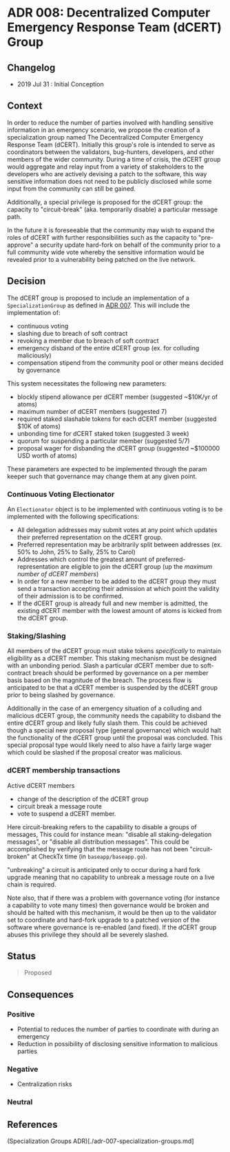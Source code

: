 # ADR 008: Decentralized Computer Emergency Response Team (dCERT) Group

## Changelog

- 2019 Jul 31 : Initial Conception

## Context

In order to reduce the number of parties involved with handling sensitive
information in an emergency scenario, we propose the creation of a
specialization group named The Decentralized Computer Emergency Response Team
(dCERT).  Initially this group's role is intended to serve as coordinators
between the validators, bug-hunters, developers, and other members of the wider
community.  During a time of crisis, the dCERT group would aggregate and relay
input from a variety of stakeholders to the developers who are actively
devising a patch to the software, this way sensitive information does not need
to be publicly disclosed while some input from the community can still be
gained. 

Additionally, a special privilege is proposed for the dCERT group:
the capacity to "circuit-break" (aka. temporarily disable)  a particular
message path. 

In the future it is foreseeable that the community may wish to expand the roles
of dCERT with further responsibilities such as the capacity to "pre-approve" a
security update hard-fork on behalf of the community prior to a full community
wide vote whereby the sensitive information would be revealed prior to a
vulnerability being patched on the live network.  

## Decision

The dCERT group is proposed to include an implementation of a `SpecializationGroup`
as defined in [ADR 007](./adr-007-specialization-groups.md). This will include the 
implementation of: 
 - continuous voting
 - slashing due to breach of soft contract
 - revoking a member due to breach of soft contract
 - emergency disband of the entire dCERT group (ex. for colluding maliciously) 
 - compensation stipend from the community pool or other means decided by
   governance

This system necessitates the following new parameters: 
 - blockly stipend allowance per dCERT member (suggested ~$10K/yr of atoms)
 - maximum number of dCERT members (suggested 7) 
 - required staked slashable tokens for each dCERT member (suggested $10K of atoms)
 - unbonding time for dCERT staked token (suggested 3 week)
 - quorum for suspending a particular member (suggested 5/7) 
 - proposal wager for disbanding the dCERT group (suggested ~$100000 USD worth of atoms)

These parameters are expected to be implemented through the param keeper such 
that governance may change them at any given point. 

### Continuous Voting Electionator

An `Electionator` object is to be implemented with continuous voting is to be
implemented with the following specifications:
 - All delegation addresses may submit votes at any point which updates their 
   preferred representation on the dCERT group. 
 - Preferred representation may be arbitrarily split between addresses (ex. 50%
   to John, 25% to Sally, 25% to Carol) 
 - Addresses which control the greatest amount of preferred-representation are
   eligible to join the dCERT group (up the _maximum number of dCERT members_)
 - In order for a new member to be added to the dCERT group they must 
   send a transaction accepting their admission at which point the validity of
   their admission is to be confirmed. 
 - If the dCERT group is already full and new member is admitted, the existing
   dCERT member with the lowest amount of atoms is kicked from the dCERT group. 

### Staking/Slashing

All members of the dCERT group must stake tokens _specifically_ to maintain
eligibility as a dCERT member. This staking mechanism must be designed with an
unbonding period. Slash a particular dCERT member due to soft-contract breach
should be performed by governance on a per member basis based on the magnitude
of the breach.  The process flow is anticipated to be that a dCERT member is
suspended by the dCERT group prior to being slashed by governance. 

Additionally in the case of an emergency situation of a colluding and malicious
dCERT group, the community needs the capability to disband the entire dCERT
group and likely fully slash them. This could be achieved though a special new
proposal type (general governance) which would halt the functionality of the
dCERT group until the proposal was concluded. This special proposal type would
likely need to also have a fairly large wager which could be slashed if the
proposal creator was malicious. 

### dCERT membership transactions

Active dCERT members 
 - change of the description of the dCERT group
 - circuit break a message route
 - vote to suspend a dCERT member. 

Here circuit-breaking refers to the capability to disable a groups of messages,
This could for instance mean: "disable all staking-delegation messages", or
"disable all distribution messages". This could be accomplished by verifying
that the message route has not been "circuit-broken" at CheckTx time (in
`baseapp/baseapp.go`). 

"unbreaking" a circuit is anticipated only to occur during a hard fork upgrade
meaning that no capability to unbreak a message route on a live chain is
required. 

Note also, that if there was a problem with governance voting (for instance a
capability to vote many times) then governance would be broken and should be
halted with this mechanism, it would be then up to the validator set to
coordinate and hard-fork upgrade to a patched version of the software where
governance is re-enabled (and fixed). If the dCERT group abuses this privilege
they should all be severely slashed.

## Status

> Proposed

## Consequences

### Positive

 - Potential to reduces the number of parties to coordinate with during an emergency 
- Reduction in possibility of disclosing sensitive information to malicious parties

### Negative

 - Centralization risks

### Neutral

## References
 
  (Specialization Groups ADR)[./adr-007-specialization-groups.md]
